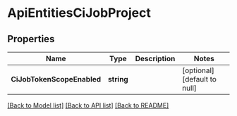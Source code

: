 # ApiEntitiesCiJobProject

## Properties
Name | Type | Description | Notes
------------ | ------------- | ------------- | -------------
**CiJobTokenScopeEnabled** | **string** |  | [optional] [default to null]

[[Back to Model list]](../README.md#documentation-for-models) [[Back to API list]](../README.md#documentation-for-api-endpoints) [[Back to README]](../README.md)



